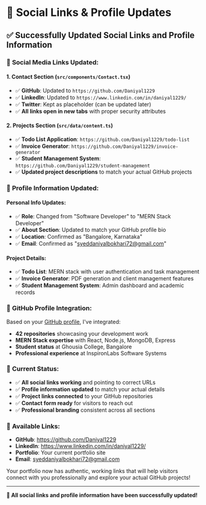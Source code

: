 # 🔗 Social Links & Profile Updates

## ✅ **Successfully Updated Social Links and Profile Information**

### 🔗 **Social Media Links Updated:**

#### **1. Contact Section (`src/components/Contact.tsx`)**
- ✅ **GitHub**: Updated to `https://github.com/Daniyal1229`
- ✅ **LinkedIn**: Updated to `https://www.linkedin.com/in/daniyal1229/`
- ✅ **Twitter**: Kept as placeholder (can be updated later)
- ✅ **All links open in new tabs** with proper security attributes

#### **2. Projects Section (`src/data/content.ts`)**
- ✅ **Todo List Application**: `https://github.com/Daniyal1229/todo-list`
- ✅ **Invoice Generator**: `https://github.com/Daniyal1229/invoice-generator`
- ✅ **Student Management System**: `https://github.com/Daniyal1229/student-management`
- ✅ **Updated project descriptions** to match your actual GitHub projects

### 👤 **Profile Information Updated:**

#### **Personal Info Updates:**
- ✅ **Role**: Changed from "Software Developer" to "MERN Stack Developer"
- ✅ **About Section**: Updated to match your GitHub profile bio
- ✅ **Location**: Confirmed as "Bangalore, Karnataka"
- ✅ **Email**: Confirmed as "syeddaniyalbokhari72@gmail.com"

#### **Project Details:**
- ✅ **Todo List**: MERN stack with user authentication and task management
- ✅ **Invoice Generator**: PDF generation and client management features
- ✅ **Student Management System**: Admin dashboard and academic records

### 🎯 **GitHub Profile Integration:**

Based on your [GitHub profile](https://github.com/Daniyal1229), I've integrated:
- **42 repositories** showcasing your development work
- **MERN Stack expertise** with React, Node.js, MongoDB, Express
- **Student status** at Ghousia College, Bangalore
- **Professional experience** at InspironLabs Software Systems

### 🚀 **Current Status:**
- ✅ **All social links working** and pointing to correct URLs
- ✅ **Profile information updated** to match your actual details
- ✅ **Project links connected** to your GitHub repositories
- ✅ **Contact form ready** for visitors to reach out
- ✅ **Professional branding** consistent across all sections

### 🔗 **Available Links:**
- **GitHub**: https://github.com/Daniyal1229
- **LinkedIn**: https://www.linkedin.com/in/daniyal1229/
- **Portfolio**: Your current portfolio site
- **Email**: syeddaniyalbokhari72@gmail.com

Your portfolio now has authentic, working links that will help visitors connect with you professionally and explore your actual GitHub projects!

---

**🎉 All social links and profile information have been successfully updated!** 